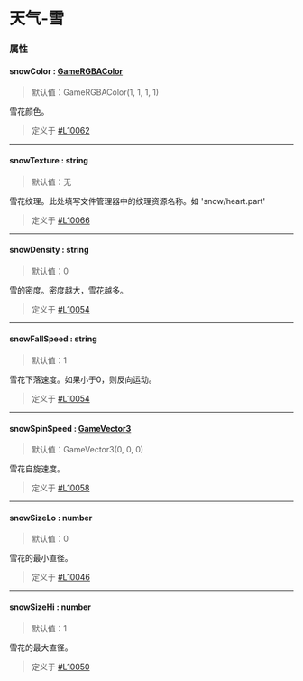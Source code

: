 <script setup>
import '/style.css'
</script>
# 天气-雪

### 属性

#### <font id="API" />snowColor <font id="Type">: [GameRGBAColor](https://www.yuque.com/box3lab/api/hlidmzg26mskni2e) </font> 
> 默认值：GameRGBAColor(1, 1, 1, 1)

雪花颜色。

> 定义于 [#L10062](https://github.com/box3lab/arena_dts/blob/main/GameAPI.d.ts#L10062)
---


#### <font id="API" />snowTexture <font id="Type">: string </font>    
> 默认值：无

雪花纹理。此处填写文件管理器中的纹理资源名称。如 'snow/heart.part'

> 定义于 [#L10066](https://github.com/box3lab/arena_dts/blob/main/GameAPI.d.ts#L10066)
---


#### <font id="API" />snowDensity <font id="Type">: string </font>   
> 默认值：0

雪的密度。密度越大，雪花越多。

> 定义于 [#L10054](https://github.com/box3lab/arena_dts/blob/main/GameAPI.d.ts#L10054)
---


#### <font id="API" />snowFallSpeed <font id="Type">: string </font>   
> 默认值：1

雪花下落速度。如果小于0，则反向运动。

> 定义于 [#L10054](https://github.com/box3lab/arena_dts/blob/main/GameAPI.d.ts#L10054)
---


#### <font id="API" />snowSpinSpeed <font id="Type">: [GameVector3   ](https://www.yuque.com/box3lab/api/sug8utrs043aep5v) </font>
> 默认值：GameVector3(0, 0, 0)

雪花自旋速度。

> 定义于 [#L10058](https://github.com/box3lab/arena_dts/blob/main/GameAPI.d.ts#L10058)
---


#### <font id="API" />snowSizeLo <font id="Type">: number </font>   
> 默认值：0

雪花的最小直径。

> 定义于 [#L10046](https://github.com/box3lab/arena_dts/blob/main/GameAPI.d.ts#L10046)
---


#### <font id="API" />snowSizeHi <font id="Type">: number </font> 
> 默认值：1

雪花的最大直径。

> 定义于 [#L10050](https://github.com/box3lab/arena_dts/blob/main/GameAPI.d.ts#L10050)